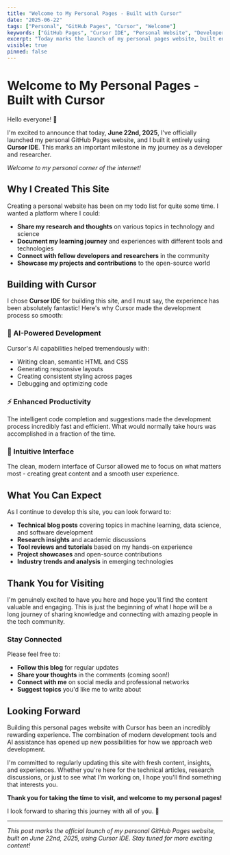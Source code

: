 ```yaml
---
title: "Welcome to My Personal Pages - Built with Cursor"
date: "2025-06-22"
tags: ["Personal", "GitHub Pages", "Cursor", "Welcome"]
keywords: ["GitHub Pages", "Cursor IDE", "Personal Website", "Developer Tools"]
excerpt: "Today marks the launch of my personal pages website, built entirely using Cursor IDE. Join me on this journey of sharing knowledge and experiences."
visible: true
pinned: false
---
```


# Welcome to My Personal Pages - Built with Cursor

Hello everyone! 🎉

I'm excited to announce that today, **June 22nd, 2025**, I've officially launched my personal GitHub Pages website, and I built it entirely using **Cursor IDE**. This marks an important milestone in my journey as a developer and researcher.

*Welcome to my personal corner of the internet!*

## Why I Created This Site

Creating a personal website has been on my todo list for quite some time. I wanted a platform where I could:

- **Share my research and thoughts** on various topics in technology and science
- **Document my learning journey** and experiences with different tools and technologies  
- **Connect with fellow developers and researchers** in the community
- **Showcase my projects and contributions** to the open-source world

## Building with Cursor

I chose **Cursor IDE** for building this site, and I must say, the experience has been absolutely fantastic! Here's why Cursor made the development process so smooth:

### 🤖 AI-Powered Development
Cursor's AI capabilities helped tremendously with:
- Writing clean, semantic HTML and CSS
- Generating responsive layouts
- Creating consistent styling across pages
- Debugging and optimizing code

### ⚡ Enhanced Productivity
The intelligent code completion and suggestions made the development process incredibly fast and efficient. What would normally take hours was accomplished in a fraction of the time.

### 🎯 Intuitive Interface
The clean, modern interface of Cursor allowed me to focus on what matters most - creating great content and a smooth user experience.

## What You Can Expect

As I continue to develop this site, you can look forward to:

- **Technical blog posts** covering topics in machine learning, data science, and software development
- **Research insights** and academic discussions
- **Tool reviews and tutorials** based on my hands-on experience
- **Project showcases** and open-source contributions
- **Industry trends and analysis** in emerging technologies

## Thank You for Visiting

I'm genuinely excited to have you here and hope you'll find the content valuable and engaging. This is just the beginning of what I hope will be a long journey of sharing knowledge and connecting with amazing people in the tech community.

### Stay Connected

Please feel free to:
- **Follow this blog** for regular updates
- **Share your thoughts** in the comments (coming soon!)
- **Connect with me** on social media and professional networks
- **Suggest topics** you'd like me to write about

## Looking Forward

Building this personal pages website with Cursor has been an incredibly rewarding experience. The combination of modern development tools and AI assistance has opened up new possibilities for how we approach web development.

I'm committed to regularly updating this site with fresh content, insights, and experiences. Whether you're here for the technical articles, research discussions, or just to see what I'm working on, I hope you'll find something that interests you.

**Thank you for taking the time to visit, and welcome to my personal pages!** 

I look forward to sharing this journey with all of you. 🚀

---

*This post marks the official launch of my personal GitHub Pages website, built on June 22nd, 2025, using Cursor IDE. Stay tuned for more exciting content!* 